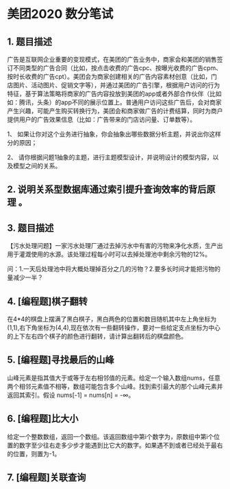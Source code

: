 # 美团2020 数分笔试

## 1. 题目描述

广告是互联网企业重要的变现模式，在美团的广告业务中，商家会和美团的销售签订不同类型的广告合同（比如，按点击收费的广告cpc、按曝光收费的广告cpm、按时长收费的广告cpt）。美团会为商家创建相关的广告内容素材创意（比如，门店图片、活动图片、促销文字等），并通过美团的广告引擎，根据用户访问的行为特征，基于算法策略将商家的广告内容投放到美团的app或者外部合作伙伴（比如如：腾讯，头条）的app不同的展示位置上。普通用户访问这些广告后，会对商家产生兴趣，可能产生购买转换行为，美团会和商家做广告的计费结算，同时为商户提供用户的广告效果信息（比如：广告带来的门店访问量、订单数等）。

1、 如果让你对这个业务进行抽象，你会抽象出哪些数据分析主题，并说出你这样分的原因；

2、 请你根据问题1抽象的主题，进行主题模型设计，并说明设计的模型内容，以及模型之间的关系。

## 2. 说明关系型数据库通过索引提升查询效率的背后原理 。

## 3. 题目描述

【污水处理问题】一家污水处理厂通过去掉污水中有害的污物来净化水质，生产出用于灌溉使用的水源。该处理过程每小时可以去掉处理池中剩余污物的12%。

问：1.一天后处理池中将大概处理掉百分之几的污物？2.要多长时间才能把污物的量减少一半？ 

## 4. [编程题]棋子翻转

在4*4的棋盘上摆满了黑白棋子，黑白两色的位置和数目随机其中左上角坐标为(1,1),右下角坐标为(4,4),现在依次有一些翻转操作，要对一些给定支点坐标为中心的上下左右四个棋子的颜色进行翻转，请计算出翻转后的棋盘颜色。



## 5. [编程题]寻找最后的山峰

山峰元素是指其值大于或等于左右相邻值的元素。给定一个输入数组nums，任意两个相邻元素值不相等，数组可能包含多个山峰。找到索引最大的那个山峰元素并返回其索引。假设 nums[-1] = nums[n] = -∞。



## 6. [编程题]比大小

给定一个整数数组，返回一个数组。该返回数组中第i个数字为，原数组中第i个位置的数字至少往右走多少步才能遇到比它大的数字。如果遇不到或者已经处于最右的位置，则置为-1。



## 7. [编程题]关联查询

